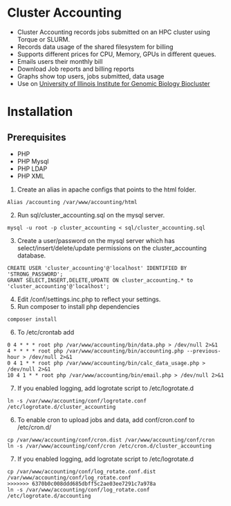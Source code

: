 # Cluster Accounting

- Cluster Accounting records jobs submitted on an HPC cluster using Torque or SLURM.
- Records data usage of the shared filesystem for billing
- Supports different prices for CPU, Memory, GPUs in different queues.
- Emails users their monthly bill
- Download Job reports and billing reports
- Graphs show top users, jobs submitted, data usage
- Use on [University of Illinois Institute for Genomic Biology Biocluster](http://biocluster.igb.illinois.edu)

# Installation

## Prerequisites
- PHP
- PHP Mysql
- PHP LDAP
- PHP XML


1.  Create an alias in apache configs that points to the html folder.  
```
Alias /accounting /var/www/accounting/html
```
2.  Run sql/cluster_accounting.sql on the mysql server.
```
mysql -u root -p cluster_accounting < sql/cluster_accounting.sql
```
3.  Create a user/password on the mysql server which has select/insert/delete/update permissions on the cluster_accounting database.
```
CREATE USER 'cluster_accounting'@'localhost' IDENTIFIED BY 'STRONG_PASSWORD';
GRANT SELECT,INSERT,DELETE,UPDATE ON cluster_accounting.* to 'cluster_accounting'@'localhost';
```
4.  Edit /conf/settings.inc.php to reflect your settings.
5.  Run composer to install php dependencies
```
composer install
```
6.  To /etc/crontab add
```
0 4 * * * root php /var/www/accounting/bin/data.php > /dev/null 2>&1
4 * * * * root php /var/www/accounting/bin/accounting.php --previous-hour > /dev/null 2>&1
0 4 1 * * root php /var/www/accounting/bin/calc_data_usage.php > /dev/null 2>&1
10 4 1 * * root php /var/www/accounting/bin/email.php > /dev/null 2>&1
```
7.  If you enabled logging, add logrotate script to /etc/logrotate.d
```
ln -s /var/www/accounting/conf/logrotate.conf /etc/logrotate.d/cluster_accounting
```
6.  To enable cron to upload jobs and data, add conf/cron.conf to /etc/cron.d/
```
cp /var/www/accounting/conf/cron.dist /var/www/accounting/conf/cron
ln -s /var/www/accounting/conf/cron /etc/cron.d/cluster_accounting
```
7.  If you enabled logging, add logrotate script to /etc/logrotate.d
```
cp /var/www/accounting/conf/log_rotate.conf.dist /var/www/accounting/conf/log_rotate.conf
>>>>>>> 6370b0c008ddd685dbff5c2ae03ee7291c7a978a
ln -s /var/www/accounting/conf/log_rotate.conf /etc/logrotate.d/accounting
```


